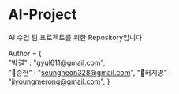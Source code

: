 # AI-Project
AI 수업 팀 프로젝트를 위한 Repository입니다

Author = {  
"박결" : "gyul611@gmail.com",  
"👾승헌" : "seungheon328@gmail.com",
"👸허지영" : "jiyoungmerong@gmail.com",
}
